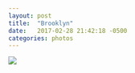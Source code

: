 ```yaml
---
layout: post
title:  "Brooklyn"
date:   2017-02-28 21:42:18 -0500
categories: photos
---
```


<img src="https://scontent-lga3-1.cdninstagram.com/t51.2885-15/e35/15877477_751468955008639_7298971232181944320_n.jpg" />
